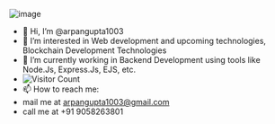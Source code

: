 
<!---
arpangupta1003/arpangupta1003 is a ✨ special ✨ repository because its `README.md` (this file) appears on your GitHub profile.
You can click the Preview link to take a look at your changes.
--->


![image](https://github.com/arpangupta1003/arpangupta1003/assets/90976998/8758165c-de3e-41b1-9619-29a20cb1041f)

- 👋 Hi, I’m @arpangupta1003
- 👀 I’m interested in Web development and upcoming technologies, Blockchain Development Technologies
- 🌱 I’m currently working in Backend Development using tools like Node.Js, Express.Js, EJS, etc.
- ![Visitor Count](https://profile-counter.glitch.me/arpangupta1003/count.svg)
- 📫 How to reach me:
- mail me at  arpangupta1003@gmail.com
- call me at +91 9058263801
